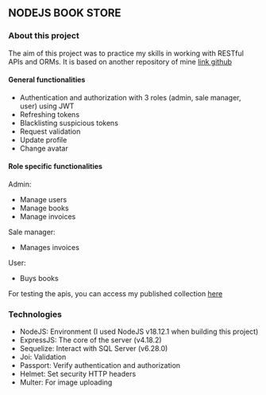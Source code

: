 ## NODEJS BOOK STORE

### About this project

The aim of this project was to practice my skills in working with RESTful APIs and ORMs. It is based on another repository of mine [link github](https://github.com/minhtri06/express-rest-api-security-practice)

#### General functionalities

-   Authentication and authorization with 3 roles (admin, sale manager, user) using JWT
-   Refreshing tokens
-   Blacklisting suspicious tokens
-   Request validation
-   Update profile
-   Change avatar

#### Role specific functionalities

Admin:

-   Manage users
-   Manage books
-   Manage invoices

Sale manager:

-   Manages invoices

User:

-   Buys books

For testing the apis, you can access my published collection [here](https://documenter.getpostman.com/view/24479002/2s93m34Psu)

### Technologies

-   NodeJS: Environment (I used NodeJS v18.12.1 when building this project)
-   ExpressJS: The core of the server (v4.18.2)
-   Sequelize: Interact with SQL Server (v6.28.0)
-   Joi: Validation
-   Passport: Verify authentication and authorization
-   Helmet: Set security HTTP headers
-   Multer: For image uploading
